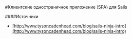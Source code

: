 #Клиентские одностраничное приложение (SPA) для Sails

####Источники

- [http://www.tysoncadenhead.com/blog/sails-ninja-intro](http://www.tysoncadenhead.com/blog/sails-ninja-intro)
